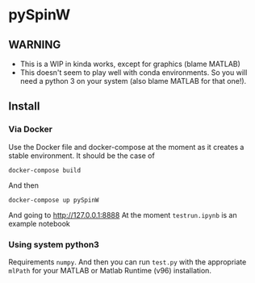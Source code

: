 # pySpinW

## WARNING

 - This is a WIP in kinda works, except for graphics (blame MATLAB)
 - This doesn't seem to play well with conda environments. So you will need a python 3 on your system (also blame MATLAB for that one!).

## Install

### Via Docker

Use the Docker file and docker-compose at the moment as it creates a stable environment. It should be the case of 
```
docker-compose build
```
And then 
```
docker-compose up pySpinW
```
And going to http://127.0.0.1:8888
At the moment `testrun.ipynb` is an example notebook

### Using system python3

Requirements `numpy`. And then you can run `test.py` with the appropriate `mlPath` for your MATLAB or Matlab Runtime (v96) installation. 
